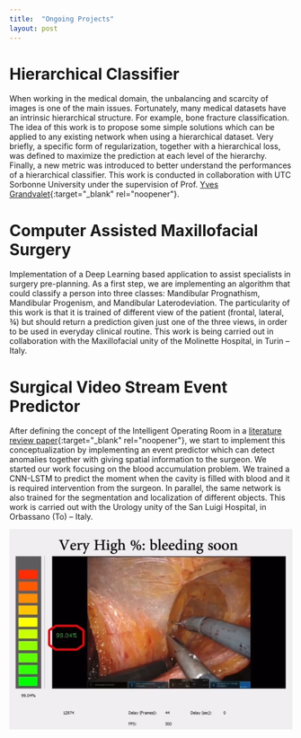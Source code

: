```yaml
---
title:  "Ongoing Projects"
layout: post
---
```


# Hierarchical Classifier

When working in the medical domain, the unbalancing and scarcity of images is one of the main issues. Fortunately, many medical datasets have an intrinsic hierarchical structure. For example, bone fracture classification. The idea of this work is to propose some simple solutions which can be applied to any existing network when using a hierarchical dataset. Very briefly, a specific form of regularization, together with a hierarchical loss, was defined to maximize the prediction at each level of the hierarchy. Finally, a new metric was introduced to better understand the performances of a hierarchical classifier. This work is conducted in collaboration with UTC Sorbonne University under the supervision of Prof. [Yves Grandvalet](https://scholar.google.com/citations?user=ZX9LE3QAAAAJ&hl=en){:target="_blank" rel="noopener"}.

# Computer Assisted Maxillofacial Surgery

Implementation of a Deep Learning based application to assist specialists in surgery pre-planning. As a first step, we are implementing an algorithm that could classify a person into three classes: Mandibular Prognathism, Mandibular Progenism, and Mandibular Laterodeviation. The particularity of this work is that it is trained of different view of the patient (frontal, lateral, ¾) but should return a prediction given just one of the three views, in order to be used in everyday clinical routine. This work is being carried out in collaboration with the Maxillofacial unity of the Molinette Hospital, in Turin – Italy.


# Surgical Video Stream Event Predictor

After defining the concept of the Intelligent Operating Room in a [literature review paper](https://onlinelibrary.wiley.com/doi/10.1002/rcs.2136){:target="_blank" rel="noopener"}, we start to implement this conceptualization by implementing an event predictor which can detect anomalies together with giving spatial information to the surgeon. 
We started our work focusing on the blood accumulation problem. We trained a CNN-LSTM to predict the moment when the cavity is filled with blood and it is required intervention from the surgeon. In parallel, the same network is also trained for the segmentation and localization of different objects. This work is carried out with the Urology unity of the San Luigi Hospital, in Orbassano (To) – Italy.

![Blood Accumulation](../assets/blood_accumulation.PNG)
